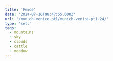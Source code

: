 ```yaml
---
title: 'Fence'
date: '2020-07-16T08:47:55.000Z'
url: '/munich-venice-pt1/munich-venice-pt1-24/'
type: 'sets'
tags:
  - mountains
  - sky
  - clouds
  - cattle
  - meadow
---
```

